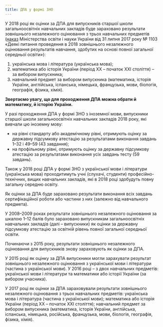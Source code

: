 ```yaml
---
title: ДПА у формі ЗНО
---
```


У 2018 році як оцінки за ДПА для випускників старшої школи загальноосвітніх навчальних закладів буде зараховано результати зовнішнього незалежного оцінювання з трьох навчальних предметів ([наказ](http://zakon2.rada.gov.ua/laws/show/z1014-17) Міністерства освіти і науки України від 31 липня 2017 року № 1103 «Деякі питання проведення в 2018 зовнішнього незалежного оцінювання результатів навчання, здобутих на основі повної загальної середньої освіти»):

1.  українська мова і література (українська мова);
2.  математика або історія України (період ХХ – початок ХХІ століття) – за вибором випускника;
3.  навчальний предмет за вибором випускника (математика, історія України, англійська, іспанська, німецька, французька, мови, біологія, географія, фізика, хімія).

**Звертаємо увагу, що для проходження ДПА можна обрати й математику, й історію України.**

У разі проходження ДПА у формі ЗНО з іноземної мови, випускники старшої школи загальноосвітніх навчальних закладів 2018 року, які вивчали цю іноземну мову:

* на рівні стандарту або академічному рівні, отримують оцінку за державну підсумкову атестацію за результатами виконання завдань 1–32 і 49–59 (43 завдання);
* на профільному рівні, отримують оцінку за державну підсумкову атестацію за результатами виконання усіх завдань тесту (59 завдань).

Також у 2018 році ДПА у формі ЗНО з української мови і літератури (українська мова) проходитимуть учні (слухачі, студенти) професійно-технічних, вищих навчальних закладів, які в 2018 році здобудуть повну загальну середню освіту.

Як оцінки за ДПА буде зараховано результати виконання всіх завдань сертифікаційної роботи або частини з них (залежно від навчального предмета).

У 2008–2009 роках результати зовнішнього незалежного оцінювання за шкалою 1–12 балів було зараховано випускникам загальноосвітніх навчальних закладів (далі – випускники) як оцінки за державну підсумкову атестацію за освітній рівень повної загальної середньої освіти.

Починаючи з 2015 року, результати зовнішнього незалежного оцінювання для випускників знову зараховують як оцінки за ДПА.

У 2015 році як оцінку за ДПА випускники могли зарахувати результат зовнішнього незалежного оцінювання з української мови і літератури (частина з української мови). У 2016 році – з двох навчальних предметів: української мови і літератури та математики або історії України (за вибором учасника).

У 2017 році як оцінки за ДПА зараховували результати зовнішнього незалежного оцінювання з трьох навчальних предметів: українська мова і література (частина з української мови); математика або історія України (період ХХ – початок ХХІ століття); навчальний предмет за вибором випускника (математика, історія України, англійська, іспанська, німецька, російська, французька, мови, біологія, географія, фізика, хімія).
